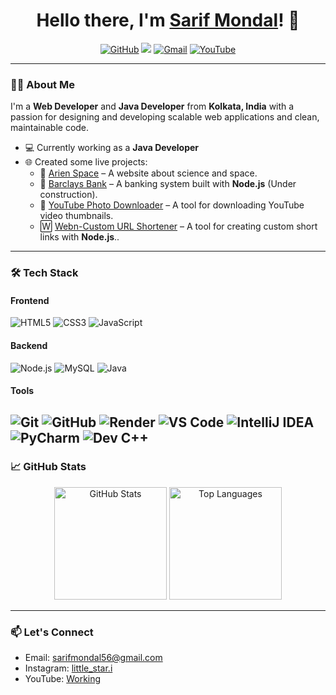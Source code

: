 <h1 align="center">Hello there, I'm <a href="https://arienspace.com" target="_blank">Sarif Mondal</a>! 👋</h1>

<p align="center">
  <a href="https://github.com/sarifmondal"><img src="https://img.shields.io/github/followers/sarifmondal?label=Follow&style=social" alt="GitHub"></a>
   <a href="https://www.instagram.com/little_star.i/"><img src="https://img.shields.io/badge/-sarif_mondal-E4405F?style=flat-square&logo=instagram&logoColor=white&link=https://instagram.com/sarif_mondal"></a>
  <a href="mailto:sarifmondal56@gmail.com"><img src="https://img.shields.io/badge/Gmail-D14836?style=flat-square&logo=gmail&logoColor=white" alt="Gmail"></a>
  <a href="https://www.youtube.com/@hof_lyrics"><img src="https://img.shields.io/badge/YouTube-FF0000?style=flat-square&logo=youtube&logoColor=white" alt="YouTube"></a>
</p>

---

### 👨‍💻 About Me

I'm a **Web Developer** and **Java Developer** from **Kolkata, India** with a passion for designing and developing scalable web applications and clean, maintainable code.

- 💻 Currently working as a **Java Developer**
- 🌐 Created some live projects:
  - 🚀 [Arien Space](https://arienspace.com) – A website about science and space.
  - 💼 [Barclays Bank](https://barclaysbank.onrender.com) – A banking system built with **Node.js** (Under construction).
  - 🎥 [YouTube Photo Downloader](https://coder-iam.github.io/Ytdownloader/) – A tool for downloading YouTube video thumbnails.
  - 🅆 [Webn-Custom URL Shortener](https://webn.in/) –  A tool for creating custom short links with **Node.js**..

---

### 🛠 Tech Stack

#### **Frontend**
![HTML5](https://img.shields.io/badge/-HTML5-E34F26?style=flat-square&logo=html5&logoColor=white)
![CSS3](https://img.shields.io/badge/-CSS3-1572B6?style=flat-square&logo=css3)
![JavaScript](https://img.shields.io/badge/-JavaScript-F7DF1E?style=flat-square&logo=javascript&logoColor=black)

#### **Backend**
![Node.js](https://img.shields.io/badge/-Node.js-43853D?style=flat-square&logo=node.js&logoColor=white)
![MySQL](https://img.shields.io/badge/-MySQL-4479A1?style=flat-square&logo=mysql&logoColor=white)
![Java](https://img.shields.io/badge/-Java-007396?style=flat-square&logo=java&logoColor=white)

#### **Tools**
![Git](https://img.shields.io/badge/-Git-F05032?style=flat-square&logo=git&logoColor=white)
![GitHub](https://img.shields.io/badge/-GitHub-181717?style=flat-square&logo=github)
![Render](https://img.shields.io/badge/-Render-46E3B7?style=flat-square&logo=render)
![VS Code](https://img.shields.io/badge/-VS%20Code-007ACC?style=flat-square&logo=visual-studio-code&logoColor=white)
![IntelliJ IDEA](https://img.shields.io/badge/-IntelliJ%20IDEA-FF0000?style=flat-square&logo=intellij-idea&logoColor=white)
![PyCharm](https://img.shields.io/badge/-PyCharm-7ED321?style=flat-square&logo=pycharm&logoColor=F7DF1E)
![Dev C++](https://img.shields.io/badge/-Dev%20C++-007ACC?style=flat-square&logo=cplusplus&logoColor=white)
---

### 📈 GitHub Stats
<p align="center">
  <img height="180em" src="https://github-readme-stats.vercel.app/api?username=sarifmondal&show_icons=true&hide_border=true&count_private=true&theme=radical" alt="GitHub Stats">
  <img height="180em" src="https://github-readme-stats.vercel.app/api/top-langs/?username=sarifmondal&layout=compact&theme=radical" alt="Top Languages">
</p>

---

### 📫 Let's Connect
- Email: [sarifmondal56@gmail.com](mailto:sarifmondal56@gmail.com)
- Instagram: [little_star.i](https://www.instagram.com/little_star.i/)
- YouTube: [Working](https://www.youtube.com/@hof_lyrics)
